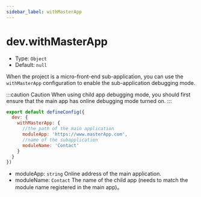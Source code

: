 ```yaml
---
sidebar_label: withMasterApp
---
```


# dev.withMasterApp

* Type: `Object`
* Default: `null`

When the project is a micro-front-end sub-application, you can use the `withMasterApp` configuration to enable the sub-application debugging mode.

:::caution Caution
When using child app debugging mode, you should first ensure that the main app has online debugging mode turned on.
:::

```js title=modern.config.js
export default defineConfig({
  dev: {
    withMasterApp: {
      //the path of the main application
      moduleApp: 'https://www.masterApp.com',
      //name of the subapplication
      moduleName: 'Contact'
    }
  }
})
```

- moduleApp: `string` Online address of the main application.
- moduleName: `Contact` The name of the child app (needs to match the module name registered in the main app)。

